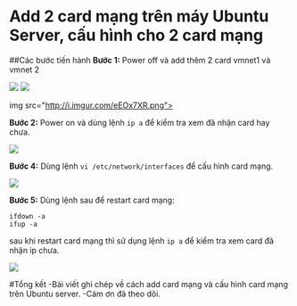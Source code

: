 # Add 2 card mạng trên máy Ubuntu Server, cấu hình cho 2 card mạng
##Các bước tiến hành
**Bước 1:**  Power off và add thêm 2 card vmnet1 và vmnet 2

<img src="http://i.imgur.com/WvW7QtR.png">

<img src="http://i.imgur.com/xNsAaAv.png">

img src="http://i.imgur.com/eEOx7XR.png">

**Bước 2:** Power on và dùng lệnh `ip a` để kiểm tra xem đã nhận card hay chưa. 

<img src="http://i.imgur.com/RAXNmgk.png">

**Bước 4:** Dùng lệnh `vi /etc/network/interfaces` để cấu hình card mạng.

<img src="http://i.imgur.com/WtKHTmb.png">

**Bước 5:** Dùng lệnh sau để restart card mạng:
```
ifdown -a
ifup -a
```
sau khi restart card mạng thì sử dụng lệnh `ip a` để kiểm tra xem card đã nhận ip chưa.

<img src="http://i.imgur.com/FtehZWS.png">

#Tổng kết
-Bài viết ghi chép về cách add card mạng và cấu hình card mạng trên Ubuntu server.
-Cảm ơn đã theo dõi.


